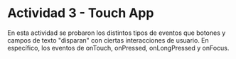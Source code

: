 # Actividad 3 - Touch App

En esta actividad se probaron los distintos tipos de eventos que botones y campos de texto "disparan" con ciertas interacciones de usuario. En específico, los eventos de onTouch, onPressed, onLongPressed y onFocus. 
